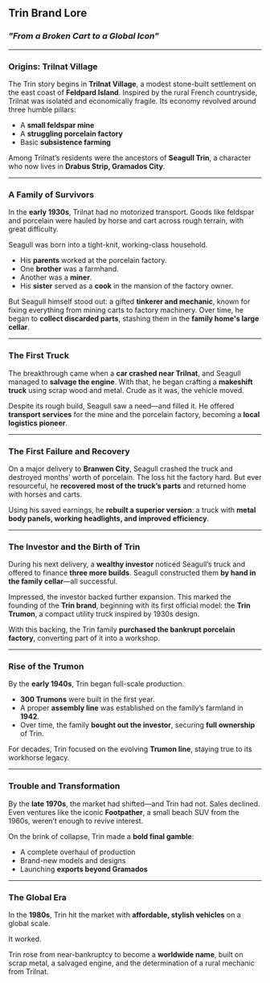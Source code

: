 ## **Trin Brand Lore**

### *"From a Broken Cart to a Global Icon"*

---

### **Origins: Trilnat Village**

The Trin story begins in **Trilnat Village**, a modest stone-built settlement on the east coast of **Feldpard Island**. Inspired by the rural French countryside, Trilnat was isolated and economically fragile. Its economy revolved around three humble pillars:

* A **small feldspar mine**
* A **struggling porcelain factory**
* Basic **subsistence farming**

Among Trilnat’s residents were the ancestors of **Seagull Trin**, a character who now lives in **Drabus Strip, Gramados City**.

---

### **A Family of Survivors**

In the **early 1930s**, Trilnat had no motorized transport. Goods like feldspar and porcelain were hauled by horse and cart across rough terrain, with great difficulty.

Seagull was born into a tight-knit, working-class household.

* His **parents** worked at the porcelain factory.
* One **brother** was a farmhand.
* Another was a **miner**.
* His **sister** served as a **cook** in the mansion of the factory owner.

But Seagull himself stood out: a gifted **tinkerer and mechanic**, known for fixing everything from mining carts to factory machinery. Over time, he began to **collect discarded parts**, stashing them in the **family home's large cellar**.

---

### **The First Truck**

The breakthrough came when a **car crashed near Trilnat**, and Seagull managed to **salvage the engine**. With that, he began crafting a **makeshift truck** using scrap wood and metal. Crude as it was, the vehicle moved.

Despite its rough build, Seagull saw a need—and filled it. He offered **transport services** for the mine and the porcelain factory, becoming a **local logistics pioneer**.

---

### **The First Failure and Recovery**

On a major delivery to **Branwen City**, Seagull crashed the truck and destroyed months’ worth of porcelain. The loss hit the factory hard. But ever resourceful, he **recovered most of the truck’s parts** and returned home with horses and carts.

Using his saved earnings, he **rebuilt a superior version**: a truck with **metal body panels, working headlights, and improved efficiency**.

---

### **The Investor and the Birth of Trin**

During his next delivery, a **wealthy investor** noticed Seagull’s truck and offered to finance **three more builds**. Seagull constructed them **by hand in the family cellar**—all successful.

Impressed, the investor backed further expansion. This marked the founding of the **Trin brand**, beginning with its first official model: the **Trin Trumon**, a compact utility truck inspired by 1930s design.

With this backing, the Trin family **purchased the bankrupt porcelain factory**, converting part of it into a workshop.

---

### **Rise of the Trumon**

By the **early 1940s**, Trin began full-scale production.

* **300 Trumons** were built in the first year.
* A proper **assembly line** was established on the family’s farmland in **1942**.
* Over time, the family **bought out the investor**, securing **full ownership** of Trin.

For decades, Trin focused on the evolving **Trumon line**, staying true to its workhorse legacy.

---

### **Trouble and Transformation**

By the **late 1970s**, the market had shifted—and Trin had not. Sales declined. Even ventures like the iconic **Footpather**, a small beach SUV from the 1960s, weren’t enough to revive interest.

On the brink of collapse, Trin made a **bold final gamble**:

* A complete overhaul of production
* Brand-new models and designs
* Launching **exports beyond Gramados**

---

### **The Global Era**

In the **1980s**, Trin hit the market with **affordable, stylish vehicles** on a global scale.

It worked.

Trin rose from near-bankruptcy to become a **worldwide name**, built on scrap metal, a salvaged engine, and the determination of a rural mechanic from Trilnat.
